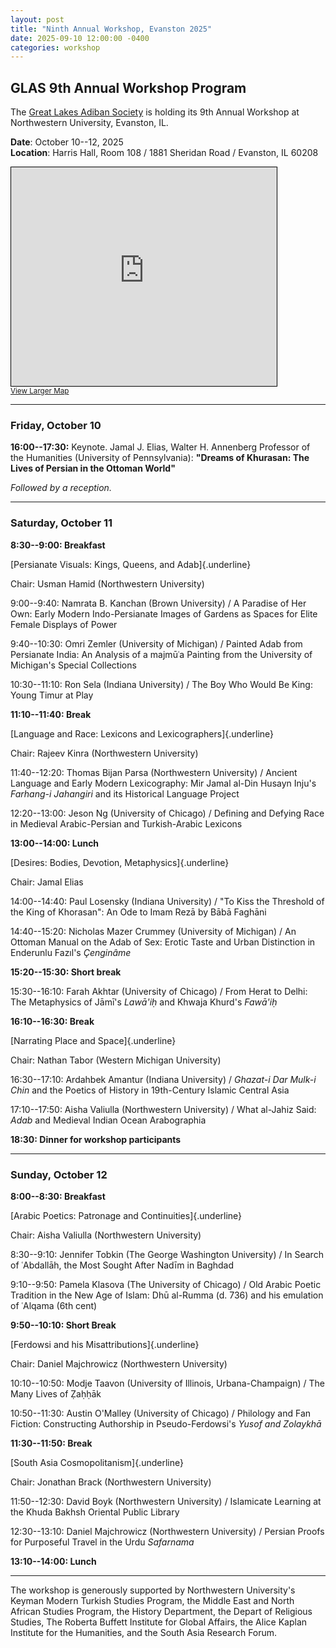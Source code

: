 ```yaml
---
layout: post
title: "Ninth Annual Workshop, Evanston 2025"
date: 2025-09-10 12:00:00 -0400
categories: workshop
---
```


## GLAS 9th Annual Workshop Program

The [Great Lakes Adiban Society](https://greatlakesadiban.github.io/about/) is holding its 9th Annual Workshop at Northwestern University, Evanston, IL.

**Date**: October 10--12, 2025  
**Location**: Harris Hall, Room 108 / 1881 Sheridan Road / Evanston, IL 60208

<iframe width="425" height="350" src="https://www.openstreetmap.org/export/embed.html?bbox=-87.68561840057373%2C42.045101911152784%2C-87.66695022583009%2C42.057466151998106&amp;layer=mapnik&amp;marker=42.051284332419485%2C-87.6762843132019" style="border: 1px solid black"></iframe><br/><small><a href="https://www.openstreetmap.org/?mlat=42.05128&amp;mlon=-87.67628#map=16/42.05128/-87.67628">View Larger Map</a></small>

---

### Friday, October 10

**16:00--17:30:** Keynote. Jamal J. Elias, Walter H. Annenberg Professor of the Humanities (University of Pennsylvania): **"Dreams of Khurasan: The Lives of Persian in the Ottoman World"**

*Followed by a reception.*

---

### Saturday, October 11

**8:30--9:00: Breakfast**

[Persianate Visuals: Kings, Queens, and Adab]{.underline}

Chair: Usman Hamid (Northwestern University)

9:00--9:40: Namrata B. Kanchan (Brown University) / A Paradise of Her
Own: Early Modern Indo-Persianate Images of Gardens as Spaces for Elite
Female Displays of Power

9:40--10:30: Omri Zemler (University of Michigan) / Painted Adab from
Persianate India: An Analysis of a majmūʿa Painting from the University
of Michigan's Special Collections 

10:30--11:10: Ron Sela (Indiana University) / The Boy Who Would Be King:
Young Timur at Play

**11:10--11:40: Break**

[Language and Race: Lexicons and Lexicographers]{.underline}

Chair: Rajeev Kinra (Northwestern University)

11:40--12:20: Thomas Bijan Parsa (Northwestern University) / Ancient
Language and Early Modern Lexicography: Mir Jamal al-Din Husayn Inju's
*Farhang-i Jahangiri* and its Historical Language Project 

12:20--13:00: Jeson Ng (University of Chicago) / Defining and Defying
Race in Medieval Arabic-Persian and Turkish-Arabic Lexicons

**13:00--14:00: Lunch**

[Desires: Bodies, Devotion, Metaphysics]{.underline}

Chair: Jamal Elias

14:00--14:40: Paul Losensky (Indiana University) / "To Kiss the Threshold
of the King of Khorasan": An Ode to Imam Rezā by Bābā Faghāni 

14:40--15:20: Nicholas Mazer Crummey (University of Michigan) / An
Ottoman Manual on the Adab of Sex: Erotic Taste and Urban Distinction in
Enderunlu Fazıl's *Çenginâme*

**15:20--15:30: Short break**

15:30--16:10: Farah Akhtar (University of Chicago) / From Herat to Delhi:
The Metaphysics of Jāmī's *Lawā'iḥ* and Khwaja Khurd's *Fawā'iḥ*

**16:10--16:30: Break**

[Narrating Place and Space]{.underline}

Chair: Nathan Tabor (Western Michigan University)

16:30--17:10: Ardahbek Amantur (Indiana University) / *Ghazat-i Dar Mulk-i
Chin* and the Poetics of History in 19th-Century Islamic Central Asia 

17:10--17:50: Aisha Valiulla (Northwestern University) / What al-Jahiz
Said: *Adab* and Medieval Indian Ocean Arabographia

**18:30: Dinner for workshop participants**

---

### Sunday, October 12

**8:00--8:30: Breakfast**

[Arabic Poetics: Patronage and Continuities]{.underline}

Chair: Aisha Valiulla (Northwestern University)

8:30--9:10: Jennifer Tobkin (The George Washington University) / In
Search of ʿAbdallāh, the Most Sought After Nadīm in Baghdad 

9:10--9:50: Pamela Klasova (The University of Chicago) / Old Arabic
Poetic Tradition in the New Age of Islam: Dhū al-Rumma (d. 736) and his
emulation of ʿAlqama (6th cent)

**9:50--10:10: Short Break**

[Ferdowsi and his Misattributions]{.underline}

Chair: Daniel Majchrowicz (Northwestern University)

10:10--10:50: Modje Taavon (University of Illinois, Urbana-Champaign) /
The Many Lives of Ẓaḥḥāk 

10:50--11:30: Austin O'Malley (University of Chicago) / Philology and
Fan Fiction: Constructing Authorship in Pseudo-Ferdowsi's *Yusof and
Zolaykhā*

**11:30--11:50: Break**

[South Asia Cosmopolitanism]{.underline}

Chair: Jonathan Brack (Northwestern University)

11:50--12:30: David Boyk (Northwestern University) / Islamicate Learning
at the Khuda Bakhsh Oriental Public Library 

12:30--13:10: Daniel Majchrowicz (Northwestern University) / Persian
Proofs for Purposeful Travel in the Urdu *Safarnama*

**13:10--14:00: Lunch**

---

The workshop is generously supported by Northwestern University's Keyman
Modern Turkish Studies Program, the Middle East and North African
Studies Program, the History Department, the Depart of Religious
Studies, The Roberta Buffett Institute for Global Affairs, the Alice
Kaplan Institute for the Humanities, and the South Asia Research Forum.
